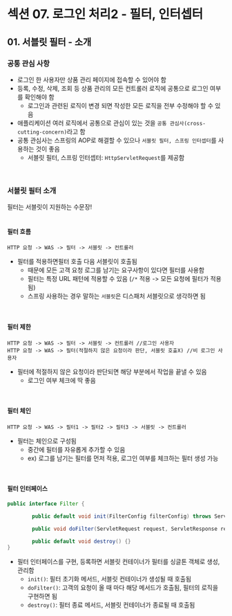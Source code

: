 # 섹션 07. 로그인 처리2 - 필터, 인터셉터
## 01. 서블릿 필터 - 소개
### 공통 관심 사항
- 로그인 한 사용자만 상품 관리 페이지에 접속할 수 있어야 함
- 등록, 수정, 삭제, 조회 등 상품 관리의 모든 컨트롤러 로직에 공통으로 로그인 여부를 확인해야 함
  - 로그인과 관련된 로직이 변경 되면 작성한 모든 로직을 전부 수정해야 할 수 있음
- 애플리케이션 여러 로직에서 공통으로 관심이 있는 것을 `공통 관심사(cross-cutting-concern)`라고 함
- 공통 관심사는 스프링의 AOP로 해결할 수 있으나 `서블릿 필터, 스프링 인터셉터`를 사용하는 것이 좋음
  - 서블릿 필터, 스프링 인터셉터: `HttpServletRequest`를 제공함
<br/>

### 서블릿 필터 소개
필터는 서블릿이 지원하는 수문장!  
<br/>

#### 필터 흐름
```
HTTP 요청 -> WAS -> 필터 -> 서블릿 -> 컨트롤러
```
- 필터를 적용하면필터 호출 다음 서블릿이 호출됨
  - 때문에 모든 고객 요청 로그를 남기는 요구사항이 있다면 필터를 사용함
  - 필터는 특정 URL 패턴에 적용할 수 있음 (`/*` 적용 -> 모든 요청에 필터가 적용됨)
  - 스프링 사용하는 경우 말하는 `서블릿`은 디스패처 서블릿으로 생각하면 됨  
<br/>

#### 필터 제한
```
HTTP 요청 -> WAS -> 필터 -> 서블릿 -> 컨트롤러 //로그인 사용자
HTTP 요청 -> WAS -> 필터(적절하지 않은 요청이라 판단, 서블릿 호출X) //비 로그인 사용자
```
- 필터에 적절하지 않은 요청이라 판단되면 해당 부분에서 작업을 끝낼 수 있음
  - 로그인 여부 체크에 딱 좋음  
<br/>

#### 필터 체인
```
HTTP 요청 -> WAS -> 필터1 -> 필터2 -> 필터3 -> 서블릿 -> 컨트롤러
```
- 필터는 체인으로 구성됨
  - 중간에 필터를 자유롭게 추가할 수 있음
  - ex) 로그를 남기는 필터를 먼저 적용, 로그인 여부를 체크하는 필터 생성 가능  
<br/>

#### 필터 인터페이스
```java
public interface Filter {

        public default void init(FilterConfig filterConfig) throws ServletException {}

        public void doFilter(ServletRequest request, ServletResponse response, FilterChain chain) throws IOException, ServletException;

        public default void destroy() {}
}
```
- 필터 인터페이스를 구현, 등록하면 서블릿 컨테이너가 필터를 싱글톤 객체로 생성, 관리함
  - `init()`: 필터 초기화 메서드, 서블릿 컨테이너가 생성될 때 호출됨
  - `doFilter()`: 고객의 요청이 올 때 마다 해당 메서드가 호출됨, 필터의 로직을 구현하면 됨
  - `destroy()`: 필터 종료 메서드, 서블릿 컨테이너가 종료될 때 호출됨